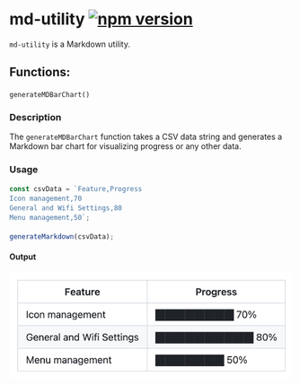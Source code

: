 # md-utility [![npm version](https://badge.fury.io/js/md-utility.svg)](https://badge.fury.io/js/md-utility)

`md-utility` is a Markdown utility.

## Functions:

`generateMDBarChart()`

### Description

The `generateMDBarChart` function takes a CSV data string and generates a Markdown bar chart for visualizing progress or any other data.

### Usage

```javascript
const csvData = `Feature,Progress
Icon management,70
General and Wifi Settings,80
Menu management,50`;

generateMarkdown(csvData);
```

#### Output

![](./src/mdBarChart/screenshot.png)
